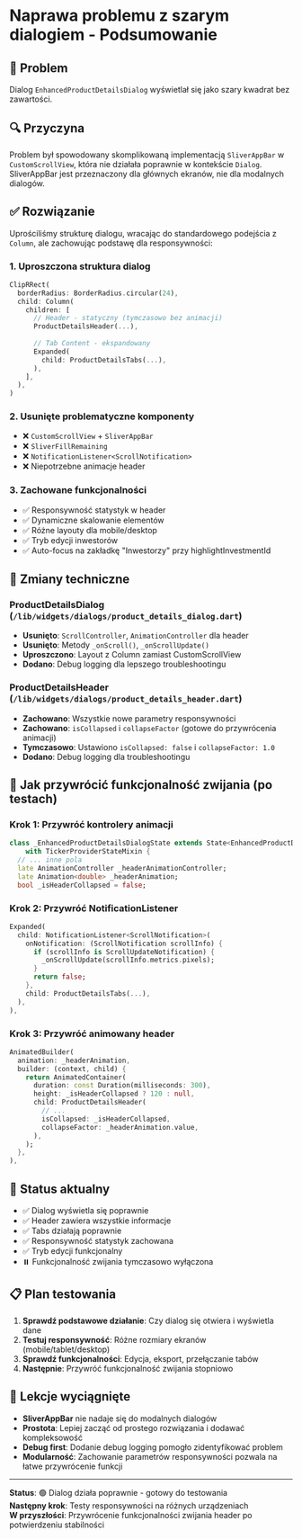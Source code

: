 # Naprawa problemu z szarym dialogiem - Podsumowanie

## 🐛 Problem
Dialog `EnhancedProductDetailsDialog` wyświetlał się jako szary kwadrat bez zawartości.

## 🔍 Przyczyna
Problem był spowodowany skomplikowaną implementacją `SliverAppBar` w `CustomScrollView`, która nie działała poprawnie w kontekście `Dialog`. SliverAppBar jest przeznaczony dla głównych ekranów, nie dla modalnych dialogów.

## ✅ Rozwiązanie
Uprościliśmy strukturę dialogu, wracając do standardowego podejścia z `Column`, ale zachowując podstawę dla responsywności:

### 1. **Uproszczona struktura dialog**
```dart
ClipRRect(
  borderRadius: BorderRadius.circular(24),
  child: Column(
    children: [
      // Header - statyczny (tymczasowo bez animacji)
      ProductDetailsHeader(...),
      
      // Tab Content - ekspandowany
      Expanded(
        child: ProductDetailsTabs(...),
      ),
    ],
  ),
)
```

### 2. **Usunięte problematyczne komponenty**
- ❌ `CustomScrollView` + `SliverAppBar`
- ❌ `SliverFillRemaining`
- ❌ `NotificationListener<ScrollNotification>`
- ❌ Niepotrzebne animacje header

### 3. **Zachowane funkcjonalności**
- ✅ Responsywność statystyk w header
- ✅ Dynamiczne skalowanie elementów
- ✅ Różne layouty dla mobile/desktop
- ✅ Tryb edycji inwestorów
- ✅ Auto-focus na zakładkę "Inwestorzy" przy highlightInvestmentId

## 🔧 Zmiany techniczne

### ProductDetailsDialog (`/lib/widgets/dialogs/product_details_dialog.dart`)
- **Usunięto**: `ScrollController`, `AnimationController` dla header
- **Usunięto**: Metody `_onScroll()`, `_onScrollUpdate()`
- **Uproszczono**: Layout z Column zamiast CustomScrollView
- **Dodano**: Debug logging dla lepszego troubleshootingu

### ProductDetailsHeader (`/lib/widgets/dialogs/product_details_header.dart`)
- **Zachowano**: Wszystkie nowe parametry responsywności
- **Zachowano**: `isCollapsed` i `collapseFactor` (gotowe do przywrócenia animacji)
- **Tymczasowo**: Ustawiono `isCollapsed: false` i `collapseFactor: 1.0`
- **Dodano**: Debug logging dla troubleshootingu

## 🔄 Jak przywrócić funkcjonalność zwijania (po testach)

### Krok 1: Przywróć kontrolery animacji
```dart
class _EnhancedProductDetailsDialogState extends State<EnhancedProductDetailsDialog>
    with TickerProviderStateMixin {
  // ... inne pola
  late AnimationController _headerAnimationController;
  late Animation<double> _headerAnimation;
  bool _isHeaderCollapsed = false;
```

### Krok 2: Przywróć NotificationListener
```dart
Expanded(
  child: NotificationListener<ScrollNotification>(
    onNotification: (ScrollNotification scrollInfo) {
      if (scrollInfo is ScrollUpdateNotification) {
        _onScrollUpdate(scrollInfo.metrics.pixels);
      }
      return false;
    },
    child: ProductDetailsTabs(...),
  ),
),
```

### Krok 3: Przywróć animowany header
```dart
AnimatedBuilder(
  animation: _headerAnimation,
  builder: (context, child) {
    return AnimatedContainer(
      duration: const Duration(milliseconds: 300),
      height: _isHeaderCollapsed ? 120 : null,
      child: ProductDetailsHeader(
        // ...
        isCollapsed: _isHeaderCollapsed,
        collapseFactor: _headerAnimation.value,
      ),
    );
  },
),
```

## 🎯 Status aktualny
- ✅ Dialog wyświetla się poprawnie
- ✅ Header zawiera wszystkie informacje
- ✅ Tabs działają poprawnie
- ✅ Responsywność statystyk zachowana
- ✅ Tryb edycji funkcjonalny
- ⏸️ Funkcjonalność zwijania tymczasowo wyłączona

## 📋 Plan testowania
1. **Sprawdź podstawowe działanie**: Czy dialog się otwiera i wyświetla dane
2. **Testuj responsywność**: Różne rozmiary ekranów (mobile/tablet/desktop)
3. **Sprawdź funkcjonalności**: Edycja, eksport, przełączanie tabów
4. **Następnie**: Przywróć funkcjonalność zwijania stopniowo

## 🚨 Lekcje wyciągnięte
- **SliverAppBar** nie nadaje się do modalnych dialogów
- **Prostota**: Lepiej zacząć od prostego rozwiązania i dodawać kompleksowość
- **Debug first**: Dodanie debug logging pomogło zidentyfikować problem
- **Modularność**: Zachowanie parametrów responsywności pozwala na łatwe przywrócenie funkcji

---
**Status**: 🟢 Dialog działa poprawnie - gotowy do testowania  
**Następny krok**: Testy responsywności na różnych urządzeniach  
**W przyszłości**: Przywrócenie funkcjonalności zwijania header po potwierdzeniu stabilności
